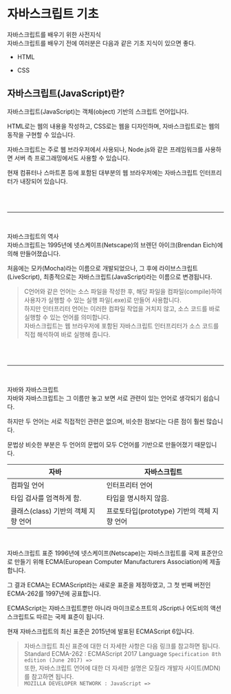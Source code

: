 # 자바스크립트 기초

자바스크립트를 배우기 위한 사전지식  
자바스크립트를 배우기 전에 여러분은 다음과 같은 기초 지식이 있으면 좋다.


- HTML

- CSS




## 자바스크립트(JavaScript)란?

자바스크립트(JavaScript)는 객체(object) 기반의 스크립트 언어입니다.

HTML로는 웹의 내용을 작성하고, CSS로는 웹을 디자인하며, 자바스크립트로는 웹의 동작을 구현할 수 있습니다.

자바스크립트는 주로 웹 브라우저에서 사용되나, Node.js와 같은 프레임워크를 사용하면 서버 측 프로그래밍에서도 사용할 수 있습니다.

현재 컴퓨터나 스마트폰 등에 포함된 대부분의 웹 브라우저에는 자바스크립트 인터프리터가 내장되어 있습니다.
 
<br><br>

---

<br>

자바스크립트의 역사   
자바스크립트는 1995년에 넷스케이프(Netscape)의 브렌던 아이크(Brendan Eich)에 의해 만들어졌습니다.

처음에는 모카(Mocha)라는 이름으로 개발되었으나, 그 후에 라이브스크립트(LiveScript), 최종적으로는 자바스크립트(JavaScript)라는 이름으로 변경됩니다.

>C언어와 같은 언어는 소스 파일을 작성한 후, 해당 파일을 컴파일(compile)하여 사용자가 실행할 수 있는 실행 파일(.exe)로 만들어 사용합니다.    
하지만 인터프리터 언어는 이러한 컴파일 작업을 거치지 않고, 소스 코드를 바로 실행할 수 있는 언어를 의미합니다.   
자바스크립트는 웹 브라우저에 포함된 자바스크립트 인터프리터가 소스 코드를 직접 해석하여 바로 실행해 줍니다.

<br><br>

---

<br>

자바와 자바스크립트   
자바와 자바스크립트는 그 이름만 놓고 보면 서로 관련이 있는 언어로 생각되기 쉽습니다.

하지만 두 언어는 서로 직접적인 관련은 없으며, 비슷한 점보다는 다른 점이 훨씬 많습니다.

문법상 비슷한 부분은 두 언어의 문법이 모두 C언어를 기반으로 만들어졌기 때문입니다.


|자바|	자바스크립트|
|---|---|
|컴파일 언어	|인터프리터 언어|
|타입 검사를 엄격하게 함.	|타입을 명시하지 않음.|
|클래스(class) 기반의 객체 지향 언어	|프로토타입(prototype) 기반의 객체 지향 언어|

<br>

자바스크립트 표준
1996년에 넷스케이프(Netscape)는 자바스크립트를 국제 표준안으로 만들기 위해 ECMA(European Computer Manufacturers Association)에 제출합니다.

그 결과 ECMA는 ECMAScript라는 새로운 표준을 제정하였고, 그 첫 번째 버전인 ECMA-262를 1997년에 공표합니다.


ECMAScript는 자바스크립트뿐만 아니라 마이크로소프트의 JScript나 어도비의 액션스크립트도 따르는 국제 표준이 됩니다.

현재 자바스크립트의 최신 표준은 2015년에 발표된 ECMAScript 6입니다.


>자바스크립트 최신 표준에 대한 더 자세한 사항은 다음 링크를 참고하면 됩니다.   
Standard ECMA-262 : ECMAScript 2017 Language `Specification 8th edition (June 2017) =>`   
또한, 자바스크립트 언어에 대한 더 자세한 설명은 모질라 개발자 사이트(MDN)를 참고하면 됩니다.   
`MOZILLA DEVELOPER NETWORK : JavaScript =>`
